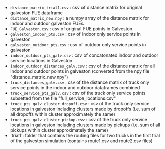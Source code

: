 * `distance_matrix_trial1.csv` : csv of distance matrix for original galveston FUE dataframe
* `distance_matrix_new.npy` : a numpy array of the distance matrix for indoor and outdoor galveston FUEs
* `FUE_Galveston.csv` : csv of original FUE points in Galveston
*  `galveston_indoor_pts.csv` : csv of indoor only service points in galveston
*  `galveston_outdoor_pts.csv` : csv of outdoor only service points in galveston
*  `indoor_outdoor_pts_galv.csv` : csv of concatonated indoor and outdoor service locations in Galveston
*  `indoor_outdoor_distances_galv.csv` : csv of the distance matrix for all indoor and outdoor points in galveston (converted from the npy file "distance_matrix_new.npy")
*  `truck_distances_galv.csv` : csv of the distance matrix of truck only service points in the indoor and outdoor dataframes combined
*  `truck_service_pts_galv.csv` : csv of the truck only service points subsetted from the file "full_service_locations.csv"
*  `truck_pts_galv_cluster_dropoff.csv` : csv of the truck only service locations in galveston including clusters made by dropoffs (i.e. sum of all dropoffs within cluster approximately the same) 
*  `truck_pts_galv_cluster_pickup.csv` : csv of the truck only service locations in galveston including clusters made by pickups (i.e. sum of all pickups within cluster approximately the same) 
* 'trial1': folder that contains the routing files for two trucks in the first trial of the galveston simulation (contains route1.csv and route2.csv files)
